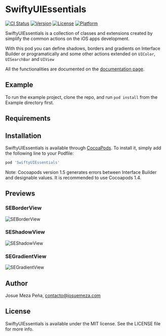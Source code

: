 # SwiftyUIEssentials

[![CI Status](http://img.shields.io/travis/josuemeza/SwiftyUIEssentials.svg?style=flat)](https://travis-ci.org/josuemeza/SwiftyUIEssentials)
[![Version](https://img.shields.io/cocoapods/v/SwiftyUIEssentials.svg?style=flat)](http://cocoapods.org/pods/SwiftyUIEssentials)
[![License](https://img.shields.io/cocoapods/l/SwiftyUIEssentials.svg?style=flat)](http://cocoapods.org/pods/SwiftyUIEssentials)
[![Platform](https://img.shields.io/cocoapods/p/SwiftyUIEssentials.svg?style=flat)](http://cocoapods.org/pods/SwiftyUIEssentials)

SwiftyUIEssentials is a collection of classes and extensions created by simplify the common actions on the iOS apps development.

With this pod you can define shadows, borders and gradients on Interface Builder or programatically and some other actions extended on `UIColor`, `UISearchBar` and  `UIView`

All the functionalities are documented on the [documentation page](https://josuemeza.com/pods/SwiftyUIEssentials/).

## Example

To run the example project, clone the repo, and run `pod install` from the Example directory first.

## Requirements

## Installation

SwiftyUIEssentials is available through [CocoaPods](http://cocoapods.org). To install
it, simply add the following line to your Podfile:

```ruby
pod 'SwiftyUIEssentials'
```

Note: Cocoapods version 1.5 generates errors between Interface Builder and designable values. It is recommended to use Cocoapods 1.4.

## Previews

### SEBorderView
![SEBorderView](https://josuemeza.com/pods/doc-assets/img/SEBorderView-sample.gif)

### SEShadowView
![SEShadowView](https://josuemeza.com/pods/doc-assets/img/SEShadowView-sample.gif)

### SEGradientView
![SEGradientView](https://josuemeza.com/pods/doc-assets/img/SEGradientView-sample.gif)

## Author

Josue Meza Peña, contacto@josuemeza.com

## License

SwiftyUIEssentials is available under the MIT license. See the LICENSE file for more info.
